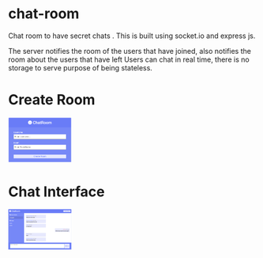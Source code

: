 # chat-room
Chat room to have secret chats .
This is built using socket.io and express js. 

The server notifies the room of the users that have joined, also notifies the room about the users that have left
Users can chat in real time, there is no storage to serve purpose of being stateless.

# Create Room
<img src="img/signIn.png" width="128"/> 
</br>

# Chat Interface
<img src="img/chat.png" width="128"/>
